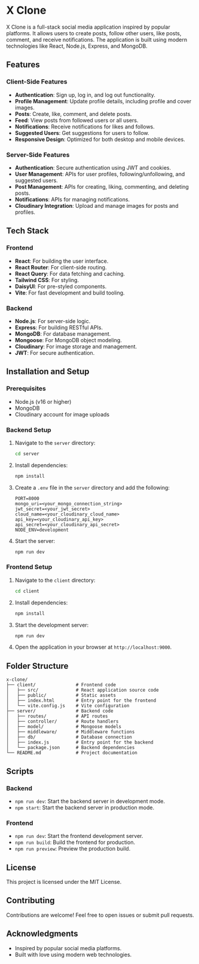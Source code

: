 # X Clone

X Clone is a full-stack social media application inspired by popular platforms. It allows users to create posts, follow other users, like posts, comment, and receive notifications. The application is built using modern technologies like React, Node.js, Express, and MongoDB.

## Features

### Client-Side Features
- **Authentication**: Sign up, log in, and log out functionality.
- **Profile Management**: Update profile details, including profile and cover images.
- **Posts**: Create, like, comment, and delete posts.
- **Feed**: View posts from followed users or all users.
- **Notifications**: Receive notifications for likes and follows.
- **Suggested Users**: Get suggestions for users to follow.
- **Responsive Design**: Optimized for both desktop and mobile devices.

### Server-Side Features
- **Authentication**: Secure authentication using JWT and cookies.
- **User Management**: APIs for user profiles, following/unfollowing, and suggested users.
- **Post Management**: APIs for creating, liking, commenting, and deleting posts.
- **Notifications**: APIs for managing notifications.
- **Cloudinary Integration**: Upload and manage images for posts and profiles.

## Tech Stack

### Frontend
- **React**: For building the user interface.
- **React Router**: For client-side routing.
- **React Query**: For data fetching and caching.
- **Tailwind CSS**: For styling.
- **DaisyUI**: For pre-styled components.
- **Vite**: For fast development and build tooling.

### Backend
- **Node.js**: For server-side logic.
- **Express**: For building RESTful APIs.
- **MongoDB**: For database management.
- **Mongoose**: For MongoDB object modeling.
- **Cloudinary**: For image storage and management.
- **JWT**: For secure authentication.

## Installation and Setup

### Prerequisites
- Node.js (v16 or higher)
- MongoDB
- Cloudinary account for image uploads

### Backend Setup
1. Navigate to the `server` directory:
   ```bash
   cd server
   ```
2. Install dependencies:
   ```bash
   npm install
   ```
3. Create a `.env` file in the `server` directory and add the following:
   ```
   PORT=8000
   mongo_uri=<your_mongo_connection_string>
   jwt_secret=<your_jwt_secret>
   cloud_name=<your_cloudinary_cloud_name>
   api_key=<your_cloudinary_api_key>
   api_secret=<your_cloudinary_api_secret>
   NODE_ENV=development
   ```
4. Start the server:
   ```bash
   npm run dev
   ```

### Frontend Setup
1. Navigate to the `client` directory:
   ```bash
   cd client
   ```
2. Install dependencies:
   ```bash
   npm install
   ```
3. Start the development server:
   ```bash
   npm run dev
   ```
4. Open the application in your browser at `http://localhost:9000`.

## Folder Structure

```
x-clone/
├── client/               # Frontend code
│   ├── src/              # React application source code
│   ├── public/           # Static assets
│   ├── index.html        # Entry point for the frontend
│   └── vite.config.js    # Vite configuration
├── server/               # Backend code
│   ├── routes/           # API routes
│   ├── controller/       # Route handlers
│   ├── model/            # Mongoose models
│   ├── middleware/       # Middleware functions
│   ├── db/               # Database connection
│   ├── index.js          # Entry point for the backend
│   └── package.json      # Backend dependencies
└── README.md             # Project documentation
```

## Scripts

### Backend
- `npm run dev`: Start the backend server in development mode.
- `npm start`: Start the backend server in production mode.

### Frontend
- `npm run dev`: Start the frontend development server.
- `npm run build`: Build the frontend for production.
- `npm run preview`: Preview the production build.

## License
This project is licensed under the MIT License.

## Contributing
Contributions are welcome! Feel free to open issues or submit pull requests.

## Acknowledgments
- Inspired by popular social media platforms.
- Built with love using modern web technologies.
